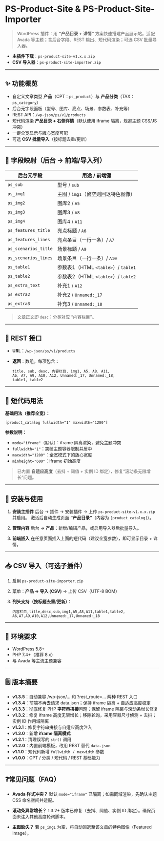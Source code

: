 # PS-Product-Site & PS-Product-Site-Importer

> WordPress 插件：用 **“产品目录 + 详情”** 方案快速搭建产品展示站。适配 Avada 等主题；含后台字段、REST 输出、短代码渲染；可选 CSV 批量导入器。

* **主插件下载**：`ps-product-site-v1.x.x.zip`
* **CSV 导入器**：`ps-product-site-importer.zip`

---

## ✨ 功能概览

* 自定义文章类型 **产品**（CPT：`ps_product`）与 **产品分类**（TAX：`ps_category`）
* 后台元字段面板（型号、图库、亮点、场景、参数表、补充等）
* REST API：`/wp-json/ps/v1/products`
* 短代码渲染 **产品目录 + 右侧详情**（默认使用 iframe 隔离，规避主题 CSS/JS 冲突）
* 一键全宽显示与版心宽度可配
* 可选 **CSV 批量导入**（按标题去重/更新）

---

## 🧩 字段映射（后台 → 前端/导入列）

| 后台元字段                | 用途 / 前端键                       |
| -------------------- | ------------------------------ |
| `ps_sub`             | 型号 / `sub`                     |
| `ps_img1`            | 主图 / `img1`（留空则回退特色图像）         |
| `ps_img2`            | 图库2 / `A5`                     |
| `ps_img3`            | 图库3 / `A8`                     |
| `ps_img4`            | 图库4 / `A11`                    |
| `ps_features_title`  | 亮点标题 / `A6`                    |
| `ps_features_lines`  | 亮点条目（一行一条）/ `A7`               |
| `ps_scenarios_title` | 场景标题 / `A9`                    |
| `ps_scenarios_lines` | 场景条目（一行一条）/ `A10`              |
| `ps_table1`          | 参数表1（HTML `<table>`）/ `table1` |
| `ps_table2`          | 参数表2（HTML `<table>`）/ `table2` |
| `ps_extra_text`      | 补充1 / `A12`                    |
| `ps_extra2`          | 补充2 / `Unnamed:_17`            |
| `ps_extra3`          | 补充3 / `Unnamed:_18`            |

> 文章正文即 `desc`；分类对应 “内容栏目”。

---

## 🔌 REST 接口

* **URL**：`/wp-json/ps/v1/products`
* **返回**：数组。每项包含：

  ```
  title, sub, desc, 内容栏目, img1, A5, A8, A11,
  A6, A7, A9, A10, A12, Unnamed:_17, Unnamed:_18,
  table1, table2
  ```

---

## 🧱 短代码用法

**基础用法（推荐全宽）：**

```
[product_catalog fullwidth="1" maxwidth="1280"]
```

**参数说明：**

* `mode="iframe"`（默认）：iframe 隔离渲染，避免主题冲突
* `fullwidth="1"`：突破主题容器限制并居中
* `maxwidth="1280"`：全宽模式下的版心宽度
* `minheight="600"`：iframe 初始高度

> 已内置 **自适应高度**（去抖 + 阈值 + 实例 ID 绑定），修复“滚动条无限增长”问题。

---

## 🚀 安装与使用

1. **安装主插件**
   后台 → 插件 → 安装插件 → 上传 `ps-product-site-v1.x.x.zip` 并启用。
   激活后自动生成页面 **“产品目录”**（内容为 `[product_catalog]`）。

2. **管理内容**
   后台 → **产品**：新增/编辑产品，或启用导入器后批量导入。

3. **前端嵌入**
   在任意页面插入上面的短代码（建议全宽参数），即可显示目录 + 详情。

---

## 📥 CSV 导入（可选子插件）

1. 启用 `ps-product-site-importer.zip`
2. 菜单：**产品 → 导入 (CSV)** → 上传 CSV（UTF-8 BOM）
3. **列头支持（按标题去重/更新）**：

   ```
   内容栏目,title,desc,sub,img1,A5,A8,A11,table1,table2,
   A6,A7,A9,A10,A12,Unnamed:_17,Unnamed:_18
   ```

---

## 📝 环境要求

* WordPress 5.8+
* PHP 7.4+（推荐 8.x）
* 与 Avada 等主流主题兼容

---

## 🗒️ 版本摘要
* **v1.3.5**：自动兼容 /wp-json/... 和 ?rest_route=... 两种 REST 入口
* **v1.3.4**：前端不再去请求 data.json；保持 iframe 隔离 + 自适应高度稳定
* **v1.3.3**：彻底修复 PHP **字符串拼接**问题；保留 iframe 隔离与滚动条增长修复
* **v1.3.2**：修复 iframe 高度无限增长；移除轮询，采用容器尺寸侦测 + 去抖；实例 ID 作用域隔离
* **v1.3.1**：修复字符串拼接与自适应高度注入
* **v1.3.0**：新增 **iframe 隔离模式**
* **v1.2.1**：清理误写的 `str()` 调用
* **v1.2.0**：内置前端模板，改用 REST 替代 `data.json`
* **v1.1.0**：短代码新增 `fullwidth / maxwidth` 参数
* **v1.0.0**：CPT / 分类 / 短代码 / REST 基础能力

---

## ❓常见问题（FAQ）

* **Avada 样式冲突？**
  默认 `mode="iframe"` 已隔离；如需同域渲染，先确认主题 CSS 命名空间并适配。

* **滚动条异常增长？**
  1.3.2+ 版本已修复（去抖、阈值、实例 ID 绑定）。确保页面未注入其他高度轮询脚本。

* **主图缺失？**
  若 `ps_img1` 为空，将自动回退至该文章的特色图像（Featured Image）。
